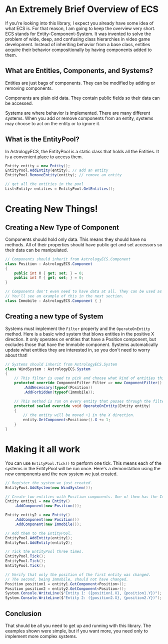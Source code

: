 # An Extremely Brief Overview of ECS
If you're looking into this library, I expect you already have some idea of what ECS is. For that reason, I am going to keep the overview very short. ECS stands for Entity-Component-System. It was invented to solve the problem of wide, deep, and confusing class hierarchies in video game development. Instead of inheriting behavior from a base class, entities acquire their behavior compositionally by having components added to them.

## What are Entities, Components, and Systems?
Entities are just bags of components. They can be modified by adding or removing components.

Components are plain old data. They contain public fields so their data can be accessed.

Systems are where behavior is implemented. There are many different systems. When you add or remove components from an entity, systems may choose to act on the entity or to ignore it.

## What is the EntityPool?
In AstrologyECS, the EntityPool is a static class that holds all the Entities. It is a convenient place to access them.
```csharp
Entity entity = new Entity();
EntityPool.AddEntity(entity); // add an entity
EntityPool.RemoveEntity(entity); // remove an entity

// get all the entities in the pool
List<Entity> entities = EntityPool.GetEntities();
```
# Creating New Things!
## Creating a New Type of Component
Components should hold only data. This means they should have no methods.
All of their properties should have public get and set accessors so their data can be manipulated.
```csharp
// Components should inherit from AstrologyECS.Component
class Position : AstrologyECS.Component
{
    public int X { get; set; } = 0;
    public int Y { get; set; } = 0;
}

// Components don't even need to have data at all. They can be used as tags.
// You'll see an example of this in the next section.
class Immobile : AstrologyECS.Component { }
```

## Creating a new type of System
Systems must implement the `Filter` property and the `OperateOnEntity` method. Here is a basic wind system that blows entities in the positive X direction. It only operates on entities that have a Position component, but excludes those that have the Immobile component. Systems automatically update what entities they are interested in, so you don't need to worry about that!
```csharp
// Systems should inherit from AstrologyECS.System
class WindSystem : AstrologyECS.System
{
    // This filter is used to pick and choose what kind of entities this system should operate on.
    protected override ComponentFilter Filter => new ComponentFilter()
        .AddNecessary(typeof(Position))
        .AddForbidden(typeof(Immobile));

    // This method is run on every entity that passes through the filter.
    protected sealed override void OperateOnEntity(Entity entity)
    {
        // the entity will be moved +1 in the X direction.
        entity.GetComponent<Position>().X += 1;
    }
}
```

# Making it all work
You can use `EntityPool.Tick()` to perform one tick. This means each of the systems in the EntityPool will be run once. Here's a demonstation using the new components and the new system we just created.
```csharp
// Register the system we just created.
EntityPool.AddSystem(new WindSystem());

// Create two entities with Position components. One of them has the Immobile component.
Entity entity1 = new Entity()
    .AddComponent(new Position());

Entity entity2 = new Entity()
    .AddComponent(new Position())
    .AddComponent(new Immobile());

// Add them to the EntityPool.
EntityPool.AddEntity(entity1);
EntityPool.AddEntity(entity2);

// Tick the EntityPool three times.
EntityPool.Tick();
EntityPool.Tick();
EntityPool.Tick();

// Verify that only the position of the first entity was changed.
// The second, being Immobile, should not have changed.
Position position1 = entity1.GetComponent<Position>();
Position position2 = entity2.GetComponent<Position>();
System.Console.WriteLine($"Entity 1: ({position1.X}, {position1.Y})");
System.Console.WriteLine($"Entity 2: ({position2.X}, {position2.Y})");
```

## Conclusion
That should be all you need to get up and running with this library. The examples shown were simple, but if you want more, you need only to implement more complex systems.
